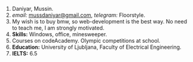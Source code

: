 
1. Daniyar, Mussin.
2. *email:* mussdaniyar@gmail.com, *telegram:* Floorstyle.
3. My wish is to buy bmw, so web-development is the best way. No need to teach me, I am strongly motivated.
4. **Skills:** Windows, office, minesweeper.
5. Courses on codeAcademy. Olympic competitions at school.
6. **Education:** University of Ljubljana, Faculty of Electrical Engineering.
7. **IELTS:** 6.5

